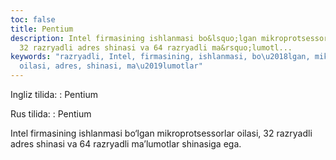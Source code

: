 ```yaml
---
toc: false
title: Pentium
description: Intel firmasining ishlanmasi bo&lsquo;lgan mikroprotsessorlar oilasi,
  32 razryadli adres shinasi va 64 razryadli ma&rsquo;lumotl...
keywords: "razryadli, Intel, firmasining, ishlanmasi, bo\u2018lgan, mikroprotsessorlar,
  oilasi, adres, shinasi, ma\u2019lumotlar"
---
```


Ingliz tilida:
:   Pentium

Rus tilida:
:   Pentium

Intel firmasining ishlanmasi bo‘lgan mikroprotsessorlar oilasi, 32 razryadli adres shinasi va 64 razryadli ma’lumotlar shinasiga ega.